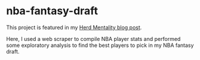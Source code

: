 # nba-fantasy-draft

This project is featured in my [Herd Mentality blog post](https://www.herdmentality.xyz/blog/nba-fantasy-draft). 

Here, I used a web scraper to compile NBA player stats and performed some exploratory analysis to find the best players to pick in my NBA fantasy draft.  
